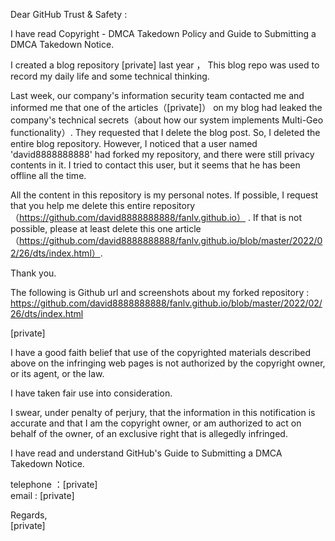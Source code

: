 Dear GitHub Trust & Safety :


I have read Copyright - DMCA Takedown Policy and Guide to Submitting a DMCA Takedown Notice. 


I  created a blog repository [private] last year ， This blog repo was used to record my daily life and some technical thinking.   

Last week, our company's information security team contacted me and informed me that one of the articles（[private]） on my blog had leaked the company's technical secrets（about how our system implements Multi-Geo functionality）. They requested that I delete the blog post. So, I deleted the entire blog repository. However, I noticed that a user named 'david8888888888' had forked my repository, and there were still privacy contents in it. I tried to contact this user, but it seems that he has been offline all the time. 

All the content in this repository is my personal notes. If possible, I request that you help me delete this entire repository（https://github.com/david8888888888/fanlv.github.io） . If that is not possible, please at least delete this one article （https://github.com/david8888888888/fanlv.github.io/blob/master/2022/02/26/dts/index.html）.

Thank you.

The following is Github url and screenshots about my forked repository :
https://github.com/david8888888888/fanlv.github.io/blob/master/2022/02/26/dts/index.html

[private]

I have a good faith belief that use of the copyrighted materials described above on the infringing web pages is not authorized by the copyright owner, or its agent, or the law.

I have taken fair use into consideration.

I swear, under penalty of perjury, that the information in this notification is accurate and that I am the copyright owner, or am authorized to act on behalf of the owner, of an exclusive right that is allegedly infringed.

I have read and understand GitHub's Guide to Submitting a DMCA Takedown Notice.

telephone ：[private]  
email : [private]  

Regards,    
[private]
